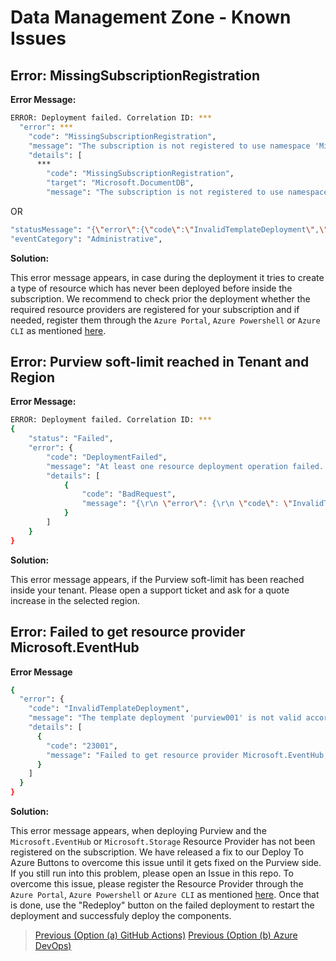 # Data Management Zone - Known Issues

## Error: MissingSubscriptionRegistration

**Error Message:**

```sh
ERROR: Deployment failed. Correlation ID: ***
  "error": ***
    "code": "MissingSubscriptionRegistration",
    "message": "The subscription is not registered to use namespace 'Microsoft.DocumentDB'. See https://aka.ms/rps-not-found for how to register subscriptions.",
    "details": [
      ***
        "code": "MissingSubscriptionRegistration",
        "target": "Microsoft.DocumentDB",
        "message": "The subscription is not registered to use namespace 'Microsoft.DocumentDB'. See https://aka.ms/rps-not-found for how to register subscriptions."
```

OR

```sh
"statusMessage": "{\"error\":{\"code\":\"InvalidTemplateDeployment\",\"message\":\"The template deployment 'deploy.purview' is not valid according to the validation procedure. The tracking id is '9e22893b-1e0a-48ba-800c-77a27a86cade'. See inner errors for details.\",\"details\":[{\"code\":\"1000\",\"message\":\"Failed to list providers from ARM. Exception: The client '38a6ed90-8590-42fb-b09f-fbcf6f6849c3' with object id '38a6ed90-8590-42fb-b09f-fbcf6f6849c3' does not have authorization to perform action 'Microsoft.Resources/subscriptions/providers/read' over scope '/subscriptions/9ae0dd4c-d127-4901-bb76-46d39676a2cc' or the scope is invalid. If access was recently granted, please refresh your credentials.\"}]}}"
"eventCategory": "Administrative",
```

**Solution:**

This error message appears, in case during the deployment it tries to create a type of resource which has never been deployed before inside the subscription. We recommend to check prior the deployment whether the required resource providers are registered for your subscription and if needed, register them through the `Azure Portal`, `Azure Powershell` or `Azure CLI` as mentioned [here](https://docs.microsoft.com/azure/azure-resource-manager/management/resource-providers-and-types).

## Error: Purview soft-limit reached in Tenant and Region

**Error Message:**

```sh
ERROR: Deployment failed. Correlation ID: ***
{
    "status": "Failed",
    "error": {
        "code": "DeploymentFailed",
        "message": "At least one resource deployment operation failed. Please list deployment operations for details. Please see https://aka.ms/DeployOperations for usage details.",
        "details": [
            {
                "code": "BadRequest",
                "message": "{\r\n \"error\": {\r\n \"code\": \"InvalidTemplateDeployment\",\r\n \"message\": \"The template deployment 'purview001' is not valid according to the validation procedure. The tracking id is '<tracking_id>'. See inner errors for details.\",\r\n \"details\": [\r\n {\r\n \"code\": \"2005\",\r\n \"message\": \"Tenant <tenant-id> with 100 accounts has surpassed its resource quota for southeastasia location. Please try creating in other available locations or contact support.\"\r\n }\r\n ]\r\n }\r\n}"
            }
        ]
    }
}
```

**Solution:**

This error message appears, if the Purview soft-limit has been reached inside your tenant. Please open a support ticket and ask for a quote increase in the selected region.

## Error: Failed to get resource provider Microsoft.EventHub

**Error Message**

```sh
{
  "error": {
    "code": "InvalidTemplateDeployment",
    "message": "The template deployment 'purview001' is not valid according to the validation procedure. The tracking id is '<tracking_id>'. See inner errors for details.",
    "details": [
      {
        "code": "23001",
        "message": "Failed to get resource provider Microsoft.EventHub, requestId: <request_id>. Exception: (Exception) ErrorCode:AuthorizationFailed. Message:The client '<client_id>' with object id '<object_id>' does not have authorization to perform action 'Microsoft.Resources/subscriptions/providers/read' over scope '/subscriptions/subscription_id' or the scope is invalid. If access was recently granted, please refresh your credentials.. Target:.."
      }
    ]
  }
}
```

**Solution:**

This error message appears, when deploying Purview and the `Microsoft.EventHub` or `Microsoft.Storage` Resource Provider has not been registered on the subscription. We have released a fix to our Deploy To Azure Buttons to overcome this issue until it gets fixed on the Purview side. If you still run into this problem, please open an Issue in this repo. To overcome this issue, please register the Resource Provider through the `Azure Portal`, `Azure Powershell` or `Azure CLI` as mentioned [here](https://docs.microsoft.com/azure/azure-resource-manager/management/resource-providers-and-types). Once that is done, use the "Redeploy" button on the failed deployment to restart the deployment and successfuly deploy the components.

>[Previous (Option (a) GitHub Actions)](/docs/EnterpriseScaleAnalytics-GitHubActionsDeployment.md)
>[Previous (Option (b) Azure DevOps)](/docs/EnterpriseScaleAnalytics-AzureDevOpsDeployment.md)
